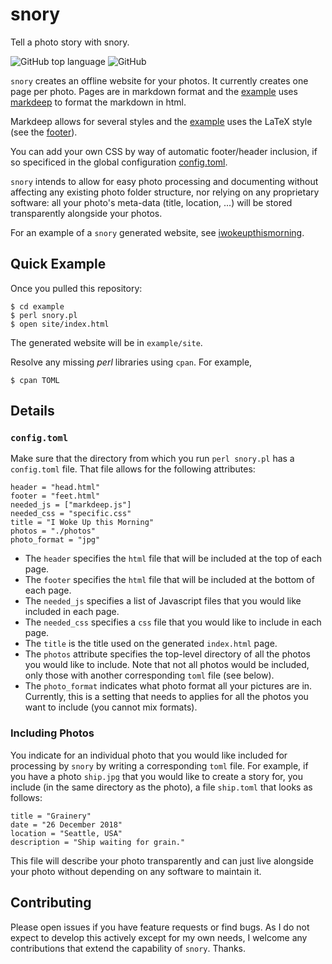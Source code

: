 # snory

Tell a photo story with snory. 

![GitHub top language](https://img.shields.io/github/languages/top/sheymans/snory.svg)
![GitHub](https://img.shields.io/github/license/sheymans/snory.svg)

`snory` creates an offline website for your photos. It currently creates 
one page per photo. Pages are in markdown format and the [example](./example) uses 
[markdeep](https://casual-effects.com/markdeep/) to format the markdown in html.

Markdeep allows for several styles and the [example](./example) uses the LaTeX style (see the [footer](./example/feet.html)).

You can add your own CSS by way of automatic footer/header inclusion, if so specificed in the global configuration [config.toml](./example/config.toml).

`snory` intends to allow for easy photo processing and documenting without affecting any existing photo folder structure, nor relying on
any proprietary software: all your photo's meta-data (title, location, ...) will be stored transparently alongside your photos.

For an example of a `snory` generated website, see [iwokeupthismorning](http://iwokeupthismorning.net).

## Quick Example

Once you pulled this repository:

```
$ cd example
$ perl snory.pl
$ open site/index.html
```

The generated website will be in `example/site`.

Resolve any missing _perl_ libraries using `cpan`. For example,

```
$ cpan TOML
```

## Details

### `config.toml`

Make sure that the directory from which you run `perl snory.pl` has a `config.toml` file. That file 
allows for the following attributes:

```
header = "head.html"
footer = "feet.html"
needed_js = ["markdeep.js"]
needed_css = "specific.css"
title = "I Woke Up this Morning"
photos = "./photos"
photo_format = "jpg"
```

- The `header` specifies the `html` file that will be included at the top of each page. 
- The `footer` specifies the `html` file that will be included at the bottom of each page.
- The `needed_js` specifies a list of Javascript files that you would like included in each page.
- The `needed_css` specifies a `css` file that you would like to include in each page.
- The `title` is the title used on the generated `index.html` page.
- The `photos` attribute specifies the top-level directory of all the photos you would like to include. Note that not all photos would be included, only those with another corresponding
`toml` file (see below).
- The `photo_format` indicates what photo format all your pictures are in. Currently, this is a setting that needs to applies for all the photos you want to include (you cannot mix formats).

### Including Photos

You indicate for an individual photo that you would like included for processing by `snory` by writing a corresponding `toml` file. 
For example, if you have a photo `ship.jpg` that you would like
to create a story for, you include (in the same directory as the photo), a file `ship.toml` that looks as follows:

```
title = "Grainery"
date = "26 December 2018"
location = "Seattle, USA"
description = "Ship waiting for grain."
```

This file will describe your photo transparently and can just live alongside your photo without depending on any software to maintain it.

## Contributing

Please open issues if you have feature requests or find bugs. As I do not expect to develop this actively except for my own needs,
 I welcome any contributions that extend the capability of `snory`. Thanks.